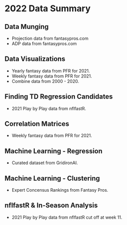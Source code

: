 # 2022 Data Summary

## Data Munging
* Projection data from fantasypros.com
* ADP data from fantasypros.com

## Data Visualizations
* Yearly fantasy data from PFR for 2021.
* Weekly fantasy data from PFR for 2021.
* Combine data from 2000 - 2020.

## Finding TD Regression Candidates
* 2021 Play by Play data from nflfastR.

## Correlation Matrices
* Weekly fantasy data from PFR for 2021.

## Machine Learning - Regression
* Curated dataset from GridironAI.

## Machine Learning - Clustering
* Expert Concensus Rankings from Fantasy Pros.

## nflfastR & In-Season Analysis
* 2021 Play by Play data from nflfastR cut off at week 11.
